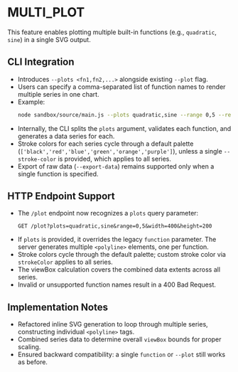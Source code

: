 # MULTI_PLOT

This feature enables plotting multiple built-in functions (e.g., `quadratic`, `sine`) in a single SVG output.

## CLI Integration

- Introduces `--plots <fn1,fn2,...>` alongside existing `--plot` flag.
- Users can specify a comma-separated list of function names to render multiple series in one chart.
- Example:
  ```bash
  node sandbox/source/main.js --plots quadratic,sine --range 0,5 --resolution 50 --output multi.svg
  ```
- Internally, the CLI splits the `plots` argument, validates each function, and generates a data series for each.
- Stroke colors for each series cycle through a default palette (`['black','red','blue','green','orange','purple']`), unless a single `--stroke-color` is provided, which applies to all series.
- Export of raw data (`--export-data`) remains supported only when a single function is specified.

## HTTP Endpoint Support

- The `/plot` endpoint now recognizes a `plots` query parameter:
  ```
  GET /plot?plots=quadratic,sine&range=0,5&width=400&height=200
  ```
- If `plots` is provided, it overrides the legacy `function` parameter. The server generates multiple `<polyline>` elements, one per function.
- Stroke colors cycle through the default palette; custom stroke color via `strokeColor` applies to all series.
- The viewBox calculation covers the combined data extents across all series.
- Invalid or unsupported function names result in a 400 Bad Request.

## Implementation Notes

- Refactored inline SVG generation to loop through multiple series, constructing individual `<polyline>` tags.
- Combined series data to determine overall `viewBox` bounds for proper scaling.
- Ensured backward compatibility: a single `function` or `--plot` still works as before.
